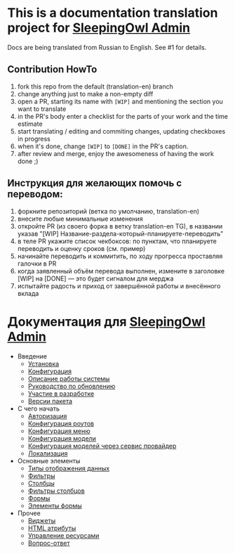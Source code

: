 # This is a documentation translation project for [SleepingOwl Admin](https://github.com/LaravelRUS/SleepingOwlAdmin)

Docs are being translated from Russian to English. See #1 for details.

## Contribution HowTo

1. fork this repo from the default (translation-en) branch
2. change anything just to make a non-empty diff
3. open a PR, starting its name with `[WIP]` and mentioning the section you want to translate
4. in the PR's body enter a checklist for the parts of your work and the time estimate
5. start translating / editing and commiting changes, updating checkboxes in progress
6. when it's done, change `[WIP]` to `[DONE]` in the PR's caption.
7. after review and merge, enjoy the awesomeness of having the work done ;)

## Инструкция для желающих помочь с переводом:

1. форкните репозиторий (ветка по умолчанию, translation-en)
2. внесите любые минимальные изменения
3. откройте PR (из своего форка в ветку translation-en TG), в названии указав "[WIP] Название-раздела-который-планируете-переводить”
4. в теле PR укажите список чекбоксов: по пунктам, что планируете переводить и оценку сроков (см. пример)
5. начинайте переводить и коммитить, по ходу прогресса проставляя галочки в PR
6. когда заявленный объём перевода выполнен, измените в заголовке [WIP] на [DONE] — это будет сигналом для мерджа
7. испытайте радость и приход от завершённой работы и внесённого вклада

# Документация для [SleepingOwl Admin](https://github.com/LaravelRUS/SleepingOwlAdmin)

- Введение
    - [Установка](ru/installation.md)
    - [Конфигурация](ru/configuration.md)
    - [Описание работы системы](ru/global.md)
    - [Руководство по обновлению](ru/update.md)
    - [Участие в разработке](ru/contributions.md)
    - [Версии пакета](ru/releases.md)
- C чего начать
    - [Авторизация](ru/authentication.md)
    - [Конфигурация роутов](ru/routes_configuration.md)
    - [Конфигурация меню](ru/menu_configuration.md)
    - [Конфигурация модели](ru/model_configuration.md)
    - [Конфигурация моделей через сервис провайдер](ru/model_configuration_section.md)
    - [Локализация](ru/localization.md)
- Основные элементы
    - [Типы отображения данных](ru/displays.md)
    - [Фильтры](ru/filters.md)
    - [Столбцы](ru/columns.md)
    - [Фильтры столбцов](ru/columnfilters.md)
    - [Формы](ru/form.md)
    - [Элементы формы](ru/form-element.md)
- Прочее
    - [Виджеты](ru/widgets.md)
    - [HTML атрибуты](ru/html_attributes.md)
    - [Управление ресурсами](ru/assets.md)
    - [Вопрос-ответ](ru/faq.md)
